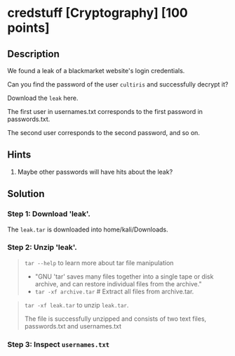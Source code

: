 # credstuff [Cryptography] [100 points]

## Description 

We found a leak of a blackmarket website's login credentials. 

Can you find the password of the user `cultiris` and successfully decrypt it?

Download the `leak` here.

The first user in usernames.txt corresponds to the first password in passwords.txt. 

The second user corresponds to the second password, and so on.

## Hints

1. Maybe other passwords will have hits about the leak?

## Solution

### Step 1: Download 'leak'.
The `leak.tar` is downloaded into home/kali/Downloads.

### Step 2: Unzip 'leak'.
> `tar --help` to learn more about tar file manipulation
>
> * "GNU 'tar' saves many files together into a single tape or disk archive, and can restore individual files from the archive."
> * `tar -xf archive.tar`          # Extract all files from archive.tar.
>   

> `tar -xf leak.tar` to unzip `leak.tar`.
>
> The file is successfully unzipped and consists of two text files, passwords.txt and usernames.txt
> 

### Step 3: Inspect `usernames.txt`
